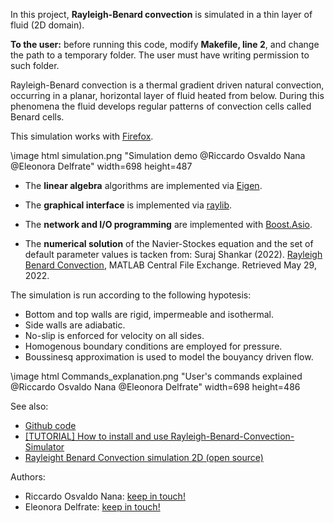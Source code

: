 In this project, **Rayleigh-Benard convection** is simulated in a thin layer of fluid (2D domain).

**To the user:** before running this code, modify **Makefile, line 2**, and change the path to a temporary folder. 
The user must have writing permission to such folder.

Rayleigh-Benard convection is a thermal gradient driven natural convection, occurring in a planar, horizontal layer of fluid heated from below. 
During this phenomena the fluid develops regular patterns of convection cells called Benard cells. 

This simulation works with [Firefox](https://www.mozilla.org/it/firefox/).

\image html simulation.png "Simulation demo @Riccardo Osvaldo Nana @Eleonora Delfrate" width=698 height=487 

* The **linear algebra** algorithms are implemented via [Eigen](https://eigen.tuxfamily.org/index.php?title=Main_Page).

* The **graphical interface** is implemented via [raylib](https://www.raylib.com/).

* The **network and I/O programming** are implemented with [Boost.Asio](https://www.boost.org/doc/libs/1_79_0/doc/html/boost_asio.html).

* The **numerical solution** of the Navier-Stockes equation and the set of default parameter values is tacken from: Suraj Shankar (2022). [Rayleigh Benard Convection](https://www.mathworks.com/matlabcentral/fileexchange/38093-rayleigh-benard-convection), MATLAB Central File Exchange. Retrieved May 29, 2022.


The simulation is run according to the following hypotesis:
* Bottom and top walls are rigid, impermeable and isothermal.
* Side walls are adiabatic.
* No-slip is enforced for velocity on all sides.
* Homogenous boundary conditions are employed for pressure.
* Boussinesq approximation is used to model the bouyancy driven flow. 

\image html Commands_explanation.png "User's commands explained @Riccardo Osvaldo Nana @Eleonora Delfrate" width=698 height=486 

See also: 

* [Github code](https://github.com/diamant711/Rayleigh-Benard-Convection-Simulator)
* [[TUTORIAL] How to install and use Rayleigh-Benard-Convection-Simulator](https://www.youtube.com/watch?v=vU5gNxgOaos)
* [Rayleight Benard Convection simulation 2D (open source)](https://www.youtube.com/watch?v=nw_JIZDfHp4)

Authors:
* Riccardo Osvaldo Nana: [keep in touch!](https://diamantlabs.wordpress.com/contact/)
* Eleonora Delfrate: [keep in touch!](https://github.com/Eleod99)
